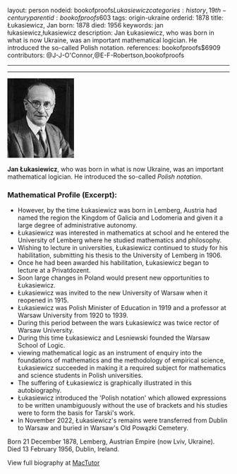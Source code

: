 layout: person
nodeid: bookofproofs$Lukasiewicz
categories: history,19th-century
parentid: bookofproofs$603
tags: origin-ukraine
orderid: 1878
title: Łukasiewicz, Jan
born: 1878
died: 1956
keywords: jan łukasiewicz,łukasiewicz
description: Jan Łukasiewicz, who was born in what is now Ukraine, was an important mathematical logician. He introduced the so-called Polish notation.
references: bookofproofs$6909
contributors: @J-J-O'Connor,@E-F-Robertson,bookofproofs

---



---

![Lukasiewicz.jpg](https://github.com/bookofproofs/bookofproofs.github.io/blob/main/_sources/_assets/images/portraits/Lukasiewicz.jpg?raw=true)

**Jan Łukasiewicz**, who was born in what is now Ukraine, was an important mathematical logician. He introduced the so-called _Polish notation_.

### Mathematical Profile (Excerpt):
* However, by the time Łukasiewicz was born in Lemberg, Austria had named the region the Kingdom of Galicia and Lodomeria and given it a large degree of administrative autonomy.
* Łukasiewicz was interested in mathematics at school and he entered the University of Lemberg where he studied mathematics and philosophy.
* Wishing to lecture in universities, Łukasiewicz continued to study for his habilitation, submitting his thesis to the University of Lemberg in 1906.
* Once he had been awarded his habilitation, Łukasiewicz began to lecture at a Privatdozent.
* Soon large changes in Poland would present new opportunities to Łukasiewicz.
* Łukasiewicz was invited to the new University of Warsaw when it reopened in 1915.
* Łukasiewicz was Polish Minister of Education in 1919 and a professor at Warsaw University from 1920 to 1939.
* During this period between the wars Łukasiewicz was twice rector of Warsaw University.
* During this time Łukasiewicz and Lesniewski founded the Warsaw School of Logic.
* viewing mathematical logic as an instrument of enquiry into the foundations of mathematics and the methodology of empirical science, Łukasiewicz succeeded in making it a required subject for mathematics and science students in Polish universities.
* The suffering of Łukasiewicz is graphically illustrated in this autobiography.
* Łukasiewicz introduced the 'Polish notation' which allowed expressions to be written unambiguously without the use of brackets and his studies were to form the basis for Tarski's work.
* In November 2022, Łukasiewicz's remains were transferred from Dublin to Warsaw and buried in Warsaw's Old Powązki Cemetery.

Born 21 December 1878, Lemberg, Austrian Empire (now Lviv, Ukraine). Died 13 February 1956, Dublin, Ireland.

View full biography at [MacTutor](https://mathshistory.st-andrews.ac.uk/Biographies/Lukasiewicz/)
